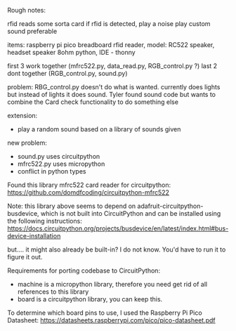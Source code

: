 Rough notes:

rfid reads some sorta card
if rfid is detected, play a noise
play custom sound preferable

items:
raspberry pi pico
breadboard
rfid reader, model: RC522
speaker, headset speaker 8ohm
python, IDE - thonny

first 3 work together (mfrc522.py, data_read.py, RGB_control.py ?)
last 2 dont together (RGB_control.py, sound.py)

problem: RBG_control.py doesn't do what is wanted. currently does lights but instead of lights it does sound. Tyler found sound code but wants to combine the Card check functionality to do something else

extension:
- play a random sound based on a library of sounds given

new problem:
- sound.py uses circuitpython
- mfrc522.py uses micropython
- conflict in python types

Found this library mfrc522 card reader for circuitpython: https://github.com/domdfcoding/circuitpython-mfrc522

Note: this library above seems to depend on adafruit-circuitpython-busdevice, which is not
built into CircuitPython and can be installed using the following instructions:
https://docs.circuitpython.org/projects/busdevice/en/latest/index.html#bus-device-installation

but.... it might also already be built-in? I do not know. You'd have to run it to figure it out.

Requirements for porting codebase to CircuitPython:
- machine is a micropython library, therefore you need get rid of all
references to this library
- board is a circuitpython library, you can keep this.

To determine which board pins to use, I used the Raspberry Pi Pico Datasheet:
https://datasheets.raspberrypi.com/pico/pico-datasheet.pdf